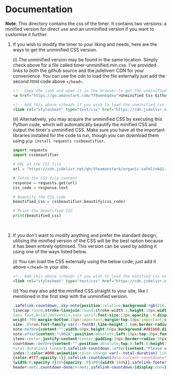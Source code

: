 # Documentation

**Note**: This directory contains the css of the timer. It contains two versions: a minified version for direct use and an unminified version if you want to customise it further.
</br>

1. If you wish to modify the timer to your liking and needs, here are the ways to get the unminified CSS version.

   (i) The unminified version may be found in the same location. Simply check above for a file called timer-unminified.min.css. I've provided links to both the github source and the jsdeliverr CDN for your convenience. You can use the cdn to load the file externally just add the second html code above `</head>`.

      ```markdown
      <!-- Copy the link and open it in the browser to get the unminified css directly -->
      <a href="https://go.amanstark.com/f78umnbqdxu">Unminified Css Github Link</a>
      ```

      ```markdown
      <!-- Add this above </head> if you wish to load the unminified css externally -->
      <link rel="stylesheet" type="text/css" href="https://cdn.jsdelivr.net/gh/theamanstark/organic-safelink@1.2/safelink/assests/timer-unminified.min.css">
      ```

   (ii) Alternatively, you may acquire the unminified CSS by executing this Python code, which will automatically beautify the minified CSS and output the timer's unminified CSS. Make sure you have all the important libraries installed for the code to run, though you can download them using `pip install requests cssbeautifier`.

      ```python
      import requests
      import cssbeautifier

      # URL of the CSS file
      url = "https://cdn.jsdelivr.net/gh/theamanstark/organic-safelink@1.2/safelink/assests/timer-minified.min.css"

      # Fetch the CSS file content
      response = requests.get(url)
      css_code = response.text

      # Beautify the CSS code
      beautified_css = cssbeautifier.beautify(css_code)

      # Print the beautified CSS
      print(beautified_css)

      ```
</br>

2. If you don't want to modify anything and prefer the standard design, utilising the minified version of the CSS will be the best option because it has been entirely optimised. This version can be used by adding it using one of the ways listed below.

   (i) You can load the CSS externally using the below code; just add it above `</head>` in your site.

      ```markdown
      <!-- Add this above </head> if you wish to load the minified css externally -->
      <link rel="stylesheet" type="text/css" href="https://cdn.jsdelivr.net/gh/theamanstark/organic-safelink@1.2/safelink/assests/timer-minified.min.css">
      ```

   (ii) You may also add the minified CSS straight to your site, like I mentioned in the first step with the unminified version.

      ```css
      .safelink-countdown,.sky-note{position:relative;background:rgb(216,27,96,.09);overflow:hidden}svg.counterline{fill:none!important;stroke:#08102b;stroke- 
      linecap:round;stroke-linejoin:round;stroke-width:1;height:16px;width:16px}.pscustom{color:#d81b60}.aScrD{position:relative;z-index:1;font-family:Google 
      Sans Text,Arial,Helvetica,sans-serif;font-size:13px;opacity:.8;display:inline-flex;align-items:center;gap:5px;color:#000}.pcustom{font-size:1.2rem;font- 
      weight:700;margin-bottom:15px!important;margin-top:10px!important;color:#000}.sky-note{display:none;padding:20px 20px 20px 50px;color:#d81b60;font- 
      size:.85rem;font-family:var(--fontB);line-height:1.6em;border-radius:15px}.sky-note.countdown-done{display:block}.sky-            
      note:before{content:"";width:60px;height:60px;background:#d81b60;display:block;border-radius:50%;position:absolute;top:-8px;left:-12px;opacity:.05}.sky- 
      note:after{content:"\002A";position:absolute;left:18px;top:20px;font-size:22px;min-width:15px;text-align:center}.safelink-countdown{display:flex;align- 
      items:center;justify-content:center;padding:10px;border-radius:10px}.safelink- 
      countdown::before{content:"";position:absolute;top:0;left:0;height:100%;width:100%;background:#d81b60;opacity:1;animation:decrease-safelink-width var(-- 
      total-duration) linear}.safelink-countdown::after{content:"Please wait " attr(data-current-countdown) " seconds...";position:relative;z- 
      index:2;color:#000;animation:color-change var(--total-duration) linear}@keyframes color-change{0%{color:#000;opacity:1}100%,80% 
      {color:#fff;opacity:1}}.safelink-countdown[data-current-countdown="0"]::after{content:"Almost Ready...";color:#fff}@keyframes decrease-safelink-width{0% 
      {width:0;opacity:0}20%{opacity:.8}100%{width:100%}}.safelink-footer:not(.countdown-done),.safelink-header.countdown-done .safelink-countdown,.safelink- 
      header:not(.countdown-done)>:not(.safelink-countdown){display:none}
      ```
